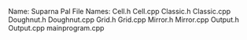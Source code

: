 Name:       Suparna Pal
File Names: Cell.h
            Cell.cpp
            Classic.h
            Classic.cpp
            Doughnut.h
            Doughnut.cpp
            Grid.h
            Grid.cpp
            Mirror.h
            Mirror.cpp
            Output.h
            Output.cpp
            mainprogram.cpp
